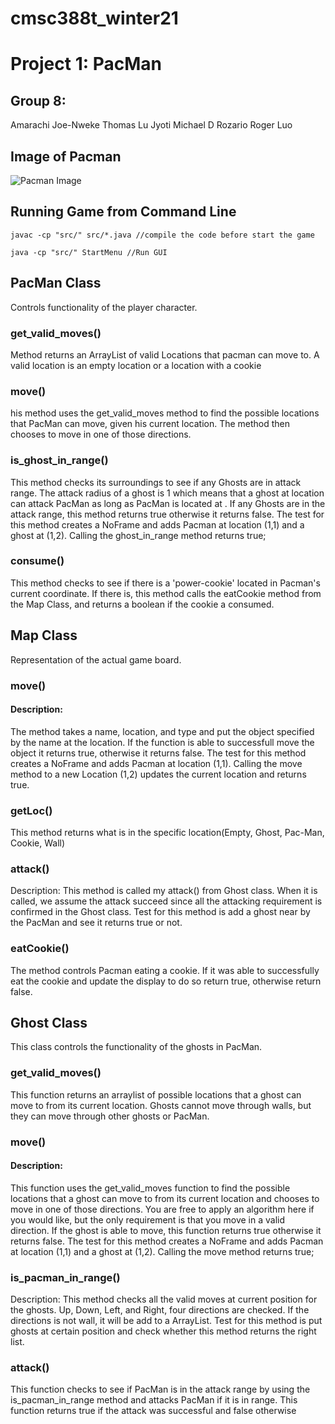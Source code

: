 # cmsc388t_winter21
# Project 1: PacMan

## Group 8:
Amarachi Joe-Nweke
Thomas Lu
Jyoti Michael D Rozario
Roger Luo

## Image of Pacman

![Pacman Image](https://i.imgur.com/HwENRZR.png)

## Running Game from Command Line
```
javac -cp "src/" src/*.java //compile the code before start the game

java -cp "src/" StartMenu //Run GUI
```

## PacMan Class

Controls functionality of the player character.

### get_valid_moves()

Method returns an ArrayList of valid Locations that pacman can move to. A valid location is an empty location or a location with a cookie

### move()

his method uses the get_valid_moves method to find the possible locations that PacMan can move, given his current location. The method then  chooses to move in one of those directions.

### is_ghost_in_range()
This method checks its surroundings to see if any Ghosts are in attack range. The attack radius of a ghost is 1 which means that a ghost at location  can attack PacMan as long as PacMan is located at . If any Ghosts are in the attack range, this method returns true otherwise it returns false.
The test for this method creates a NoFrame and adds Pacman at location (1,1) and a ghost at (1,2). Calling the ghost_in_range method returns true;

### consume()

This method checks to see if there is a 'power-cookie' located in Pacman's current coordinate. If there is, this method calls the eatCookie method from the Map Class, and returns a boolean if the cookie a consumed.

## Map Class

Representation of the actual game board.

### move()
#### Description: 
The method takes a name, location, and type and put the object specified by the name at the location. If the function is able to successfull move the object it returns true, otherwise it returns false.
The test for this method creates a NoFrame and adds Pacman at location (1,1). Calling the move method to a new Location (1,2) updates the current location and returns true.

### getLoc()

This method returns what is in the specific location(Empty, Ghost, Pac-Man, Cookie, Wall)

### attack()

Description: This method is called my attack() from Ghost class. When it is called, we assume the attack succeed since all the attacking requirement is confirmed in the Ghost class. Test for this method is add a ghost near by the PacMan and see it returns true or not.

### eatCookie()

The method controls Pacman eating a cookie. If it was able to successfully eat the cookie and update the display to do so return true, otherwise return false.

## Ghost Class

This class controls the functionality of the ghosts in PacMan.

### get_valid_moves()

This function returns an arraylist of possible locations that a ghost can move to from its current location. Ghosts cannot move through walls, but they can move through other ghosts or PacMan.

### move()
#### Description: 
This function uses the get_valid_moves function to find the possible locations that a ghost can move to from its current location and chooses to move in one of those directions. You are free to apply an algorithm here if you would like, but the only requirement is that you move in a valid direction. If the ghost is able to move, this function returns true otherwise it returns false.
The test for this method creates a NoFrame and adds Pacman at location (1,1) and a ghost at (1,2). Calling the move method returns true;

### is_pacman_in_range()

Description: This method checks all the valid moves at current position for the ghosts. Up, Down, Left, and Right, four directions are checked. If the directions is not wall, it will be add to a ArrayList. Test for this method is put ghosts at certain position and check whether this method returns the right list.

### attack()

This function checks to see if PacMan is in the attack range by using the is_pacman_in_range method and attacks PacMan if it is in range. This function returns true if the attack was successful and false otherwise

